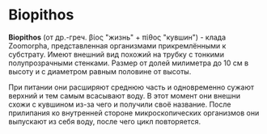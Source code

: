 # Biopithos

**Biopithos** (от др.-греч. βίος "жизнь" + πίθος "кувшин") - клада Zoomorpha, представленная организмами прикремлёнными к субстрату. Имеют внешний вид похожий на трубку с тонкими полупрозрачными стенками. Размер от долей милиметра до 10 см в высоту и с диаметром равным половине от высоты.

При питании они расширяют среднюю часть и одновременно сужают верхний и тем самым всасывают воду. В этот момент они внешни схожи с кувшином из-за чего и получили своё название. После прилипания ко внутренней стороне микроскопических организмов они выпускают из себя воду, после чего цикл повторяется.